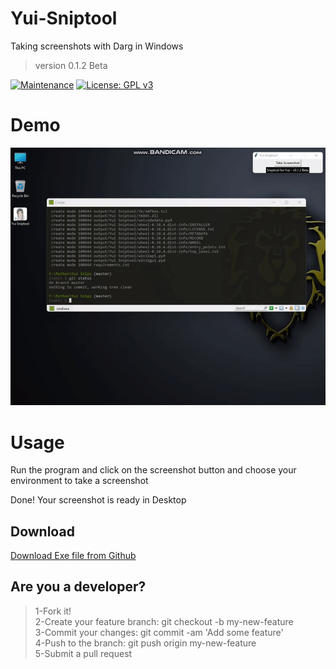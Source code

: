 # Yui-Sniptool
Taking screenshots with Darg in Windows
> version 0.1.2 Beta

[![Maintenance](https://img.shields.io/badge/Maintained%3F-yes-green.svg)](https://GitHub.com/Naereen/StrapDown.js/graphs/commit-activity)
[![License: GPL v3](https://img.shields.io/badge/License-GPLv3-blue.svg)](https://www.gnu.org/licenses/gpl-3.0)

# Demo
![Alt text](https://raw.githubusercontent.com/kiahamedi/Yui-Sniptool/main/screenshot.gif "Optional title")


# Usage
Run the program and click on the screenshot button and choose your environment to take a screenshot

Done! Your screenshot is ready in Desktop

## Download
[Download Exe file from Github](https://github.com/kiahamedi/Yui-Sniptool/releases/tag/Beta)

## Are you a developer?
> 1-Fork it!</br>
> 2-Create your feature branch: git checkout -b my-new-feature</br>
> 3-Commit your changes: git commit -am 'Add some feature'</br>
> 4-Push to the branch: git push origin my-new-feature</br>
> 5-Submit a pull request</br>

